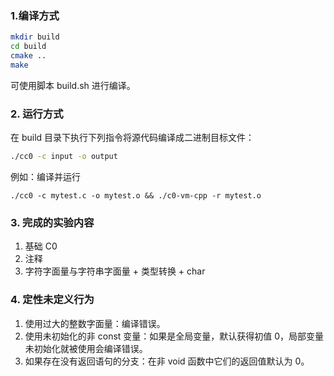 ### 1.编译方式

```bash
mkdir build
cd build
cmake ..
make
```

可使用脚本 build.sh 进行编译。

### 2. 运行方式

在 build 目录下执行下列指令将源代码编译成二进制目标文件：

```bash
./cc0 -c input -o output
```

例如：编译并运行

```
./cc0 -c mytest.c -o mytest.o && ./c0-vm-cpp -r mytest.o
```

### 3. 完成的实验内容

1. 基础 C0
2. 注释
3. 字符字面量与字符串字面量 + 类型转换 + char

### 4. 定性未定义行为

1. 使用过大的整数字面量：编译错误。
2. 使用未初始化的非 const 变量：如果是全局变量，默认获得初值 0，局部变量未初始化就被使用会编译错误。
3. 如果存在没有返回语句的分支：在非 void 函数中它们的返回值默认为 0。

